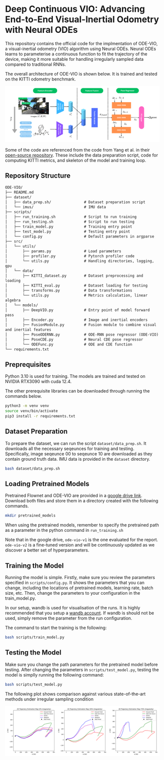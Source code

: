 # Deep Continuous VIO: Advancing End-to-End Visual-Inertial Odometry with Neural ODEs


This repository contains the official code for the implmentation of ODE-VIO, a visual-inertial odometry (VIO) algorithm using Neural ODEs. Neural ODEs learns to parameterise a continuous function to fit the trajectory of the device, making it more suitable for handling irregularly sampled data compared to traditional RNNs.

The overall architecture of ODE-VIO is shown below. It is trained and tested on the KITTI odometry benchmark. 

<img src="figures/ode-vio.png" alt="Overview of ODE-VIO architecture" width="800"/> 

Some of the code are referenced from the code from Yang et al. in their [open-source repository](https://github.com/mingyuyng/Visual-Selective-VIO/tree/main). These include the data preparation script, code for computing KITTI metrics, and skeleton of the model and training loop. 

## Repository Structure

```
ODE-VIO/
├── README.md
├── dataset/
│   ├── data_prep.sh/               # Dataset preparation script
│   └── imus/                       # IMU data
├── scripts/
│   ├── run_training.sh             # Script to run training
│   ├── run_testing.sh              # Script to run testing
│   ├── train_model.py              # Training entry point
│   ├── test_model.py               # Testing entry point
│   └── config.py                   # Default parameters in argparse
├── src/
│   └── utils/
│       ├── params.py               # Load parameters
│       ├── profiler.py             # Pytorch profiler code
│       └── utils.py                # Handling directories, logging, gpu
│   └── data/
│       ├── KITTI_dataset.py        # Dataset preprocessing and loading
│       ├── KITTI_eval.py           # Dataset loading for testing 
│       ├── transforms.py           # Data transformations 
│       └── utils.py                # Metrics calculation, linear algebra
│   └── models/
│       ├── DeepVIO.py              # Entry point of model forward pass
│       ├── Encoder.py              # Image and inertial encoders
│       ├── FusionModule.py         # Fusion module to combine visual and inertial features
│       ├── PoseODERNN.py           # ODE-RNN pose regressor (ODE-VIO)
│       ├── PoseCDE.py              # Neural CDE pose regressor
│       └── ODEFunc.py              # ODE and CDE function
└── requirements.txt
```

## Preprequisites

Python 3.10 is used for training. The models are trained and tested on NVIDIA RTX3090 with cuda 12.4. 

The other prerequisite libraries can be downloaded through running the commands below.

```bash
python3 -m venv venv
source venv/bin/activate
pip3 install -r requirements.txt
```

## Dataset Preparation

To prepare the dataset, we can run the script `dataset/data_prep.sh`. It downloads all the necessary seqeunces for training and testing. Specifically, image seqeunce 00 to seqeunce 10 are downloaded as they contain ground truth data. IMU data is provided in the `dataset` directory. 


```bash
bash dataset/data_prep.sh
```

## Loading Pretrained Models

Pretrained Flownet and ODE-VIO are provided in a [google drive link](https://drive.google.com/drive/folders/1XGc1tCsitoZjuzjjWoqU3q3KRTLK7Do9?usp=sharing). Download both files and store them in a directory created with the following commands. 

```bash
mkdir pretrained_models
```

When using the pretrained models, remember to specify the pretrained path as a parameter in the python command in `run_training.sh`

Note that in the google drive, `ode-vio-v1` is the one evaluated for the report. `ode-vio-v2` is a fine-tuned version and will be continuously updated as we discover a better set of hyperparameters.

## Training the Model

Running the model is simple. Firstly, make sure you review the parameters specified in `scripts/config.py`. It shows the parameters that you can change, including the locations of pretrained models, learning rate, batch size, etc. Then, change the parameters to your configuration in the train_model.py.

In our setup, wandb is used for visualisation of the runs. It is highly recommended that you setup a [wandb account](https://wandb.ai/). If wandb is should not be used, simply remove the parameter from the run configuration.

The command to start the training is the following:
```bash
bash scripts/train_model.py
```

## Testing the Model

Make sure you change the path parameters for the pretrained model before testing.
After changing the parameters in `scripts/test_model.py`, testing the model is simplly running the following command:

```bash
bash scripts/test_model.py
```

The following plot shows comparison against various state-of-the-art methods under irregular sampling condition

<img src="figures/irregularity-comparison.png" alt="Overview of ODE-VIO architecture" width="800"/> 





